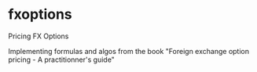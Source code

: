 # fxoptions
Pricing FX Options

Implementing formulas and algos from the book "Foreign exchange option pricing - A practitionner's guide"
